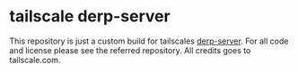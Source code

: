 # tailscale derp-server

This repository is just a custom build for tailscales [derp-server](https://github.com/tailscale/tailscale).
For all code and license please see the referred repository. All credits goes to tailscale.com.
